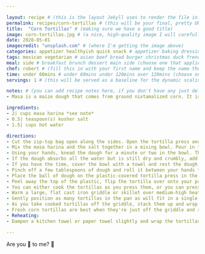 ```yaml
---

layout: recipe # (this is the layout Jekyll uses to render the file in)
permalink: recipes/corn-tortillas # (this will be your final, pretty URL)
title:  "Corn Tortillas" # (making sure we have a good title)
image: corn-tortillas.jpg # (a nice, high-quality image I will carefully select for you)
date: 2020-05-01
imagecredit: "unsplash.com" # (where I'm getting the image above)
categories: appetizer healthyish quick snack # appetizer baking dressing drink grill healthyish marinade oven pickling quick raw salad sandwich sauce snack soup
tags: mexican vegetarian # asian beef bread burger christmas duck french fruit indian italian mexican nuts pasta pork poultry rice seafood thanksgiving vegetarian
meal: side # breakfast brunch dessert main side (choose one that applies)
chef: robert # (fill this in with your first name and keep the name the same for all your recipes, since each chef has his own collection of recipes)
time: under 60mins # under 60mins under 120mins over 120mins (choose one that applies)
servings: 1 # (this will be served as a baseline for the dynamic scaling)

notes: # (you can add recipe notes here, if you don't have any just delete this whole section and it won't be processed)
- Masa is a maize dough that comes from ground nixtamalized corn. It is used for making corn tortillas, gorditas, tamales, pupusas, and many other Latin American dishes. Its dried and powdered form is called masa harina, masa de harina, and sometimes Maseca, the name of one commercial brand.

ingredients:
- 2| cups masa harina *see note*
- 0.5| teaspoon(s) kosher salt
- 1.5| cups hot water

directions:
- Cut the zip-top bag open along the sides. Open the tortilla press and lay the opened bag on top. (The plastic can be reused indefinitely; just wipe it clean of any dough after each use.)
- Mix the masa harina and the salt together in a mixing bowl. Pour in the water and stir to combine.
- Using your hands, knead the dough for a minute or two in the bowl. The dough is ready when it's smooth, but no longer sticky, and easy forms a ball in your hand. The dough should feel a bit "springy," like Play-Doh.
- If the dough absorbs all the water but is still dry and crumbly, add water a tablespoon at a time. If the dough feels sticky, paste-like, or gummy, add more masa a tablespoon at a time.
- If you have the time, cover the bowl with a towel and rest the dough for 15 to 30 minutes. This gives the masa time to fully absorb the water and improves the taste and texture of the tortillas. You can skip the rest period if you're in a rush.
- Pinch off a few tablespoons of dough and roll it between your hands to form a ball roughly the size of a ping-pong ball. This will make roughly a 6-inch tortilla, and you can adjust the amount of dough you use to make larger or smaller tortillas.
- Place the ball of dough on the plastic-covered tortilla press in the middle of the press. Fold the other side of the plastic bag over the top of the dough. Bring the top of the press down over the dough, then press with the handle to flatten the dough to about 1/8-inch thick. If the tortilla doesn't look quite even after pressing or you'd like it a little thinner, rotate the tortilla in the plastic and re-press.
- Peel away the top of the plastic, flip the tortilla over onto your palm, and peel off the back of the plastic.
- You can either cook the tortillas as you press them, or you can press all the tortillas and then cook them. Keep both the dough and the stack of pressed tortillas covered with clean towels. If you choose to press all the tortillas and then cook them, be careful when peeling each tortilla off the stack — they can stick to each other or break around the edges, especially the ones on the bottom.
- Warm a large, flat cast iron griddle or skillet over medium-high heat. When ready, a few drops of water flicked onto the surface should sizzle immediately and you should be able to hold your hand an inch above the surface for just a second or two.
- Gently position as many tortillas in the pan as will fit in a single layer without overlapping. Cook for 1 to 2 minutes, until the edges are starting to curl up and the bottoms look dry and pebbly. Flip and cook another 1 to 2 minutes on the other side. When done, both sides should be dry to the touch and beginning to show some brown, toasted spots.
- As you take cooked tortillas off the griddle, stack them up and wrap them in a clean kitchen towel. The tortillas will be a bit dry and brittle just off the griddle, but will continue to steam and soften inside the towel as you finish cooking the rest of the batch.
- Fresh corn tortillas are best when they're just off the griddle and still warm, but leftover tortillas are still very good! Let any leftovers cool completely, still wrapped in the towel, then put them in an airtight container or zip-top bag and refrigerate for up to 3 days.
- Reheating:
- Dampen a kitchen towel or paper towel slightly and wrap the tortillas loosely. Microwave in 30-second bursts until the tortillas are warm and pliable. Eat immediately.

--- 
```

<!-- Below is the description, just write what you want or leave it empty 😁 -->
Are you 🌮 to me? 🔪 